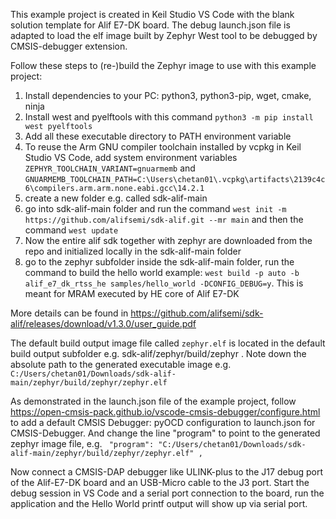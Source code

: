 This example project is created in Keil Studio VS Code with the blank solution template for Alif E7-DK board. The debug launch.json file is adapted to load the elf image built by Zephyr West tool to be debugged by CMSIS-debugger extension.

Follow these steps to (re-)build the Zephyr image to use with this example project:
1. Install dependencies to your PC: python3, python3-pip, wget, cmake, ninja
2. Install west and pyelftools with this command ```python3 -m pip install west pyelftools``` 
3. Add all these executable directory to PATH environment variable   
4. To reuse the Arm GNU compiler toolchain installed by vcpkg in Keil Studio VS Code, add system environment variables ```ZEPHYR_TOOLCHAIN_VARIANT=gnuarmemb``` and ```GNUARMEMB_TOOLCHAIN_PATH=C:\Users\chetan01\.vcpkg\artifacts\2139c4c6\compilers.arm.arm.none.eabi.gcc\14.2.1```
5. create a new folder e.g. called sdk-alif-main
6. go into sdk-alif-main folder and run the command ```west init -m https://github.com/alifsemi/sdk-alif.git --mr main``` and then the command ```west update```
7. Now the entire alif sdk together with zephyr are downloaded from the repo and initialized locally in the sdk-alif-main folder
8. go to the zephyr subfolder inside the sdk-alif-main folder, run the command to build the hello world example: ```west build -p auto -b alif_e7_dk_rtss_he samples/hello_world -DCONFIG_DEBUG=y```. This is meant for MRAM executed by HE core of Alif E7-DK

More details can be found in https://github.com/alifsemi/sdk-alif/releases/download/v1.3.0/user_guide.pdf

The default build output image file called ```zephyr.elf``` is located in the default build output subfolder e.g. sdk-alif/zephyr/build/zephyr . Note down the absolute path to the generated executable image e.g. ```C:/Users/chetan01/Downloads/sdk-alif-main/zephyr/build/zephyr/zephyr.elf```

As demonstrated in the launch.json file of the example project, follow https://open-cmsis-pack.github.io/vscode-cmsis-debugger/configure.html to add a default CMSIS Debugger: pyOCD configuration to launch.json for CMSIS-Debugger. And change the line "program" to point to the generated zephyr image file, e.g. ``` "program": "C:/Users/chetan01/Downloads/sdk-alif-main/zephyr/build/zephyr/zephyr.elf" ,```

Now connect a CMSIS-DAP debugger like ULINK-plus to the J17 debug port of the Alif-E7-DK board and an USB-Micro cable to the J3 port. Start the debug session in VS Code and a serial port connection to the board, run the application and the Hello World printf output will show up via serial port.
